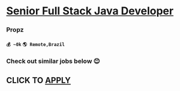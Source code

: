 # [Senior Full Stack Java Developer](https://www.remotewlb.com/apply/senior-full-stack-java-developer-65866)  
### Propz  
#### `💰 ~0k` `🌎 Remote,Brazil`  

###  Check out similar jobs below 😊

  
## CLICK TO [APPLY](https://www.remotewlb.com/apply/senior-full-stack-java-developer-65866)

